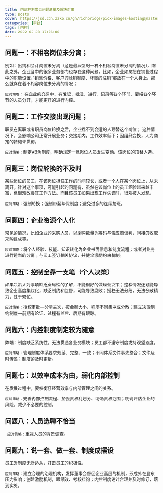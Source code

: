 ```yaml
---
title: 内部控制常见问题清单及解决对策
type: posts
cover: https://jsd.cdn.zzko.cn/gh/richbridge/picx-images-hosting@master/thumbnail/审技.jpg
categories: [审技]
tags: [内控]
date: 2022-02-23 17:56:00
---
```

##   问题一：不相容岗位未分离；
例如：出纳和会计岗位未分离（这是最典型的一种不相容岗位未分离的情况），除此之外，企业当中的很多业务部门也存在这种问题，比如，企业如果把在销售过程中的职能设置，”销售价格、客户的赊销额度、坏账的注销“都放在一个人身上，那么就存在着不相容岗位未分离的情况；  



`应对策略：` 在企业的交易中，有发起、批准、进行、记录等各个环节，要把各个环节的人员分开，才能更好的进行内控。



##  问题二：工作交接出现问题；

职员在离职或者职员岗位轮换之后，企业找不到合适的人顶替这个岗位； 这种情况下，会影响公司正常开展业务；交接期内，工作效率低下；因组织变换，人为商定的措施未贯彻。   



`应对策略：`制定AB角制度，明确规定一旦岗位人员发生变动，该岗位的顶替人选。

   

## 问题三：岗位轮换的不及时

某些岗位的员工，在该岗位担任工作的时间较长，或者一个人在某个岗位上，从未离开。针对这个事项，可能引起的问题有，虽然在该岗位上的员工经验越来越丰富，但很难改善其工作方法。而且该员工如果出现工作失误时，很难被人发现。   



`应对策略：`强制轮换；强制带薪年假制度；避免过多的连续加班。



## 问题四：企业资源个人化

常见的情况，比如企业的采购人员，以采购数量为筹码与供应商谈判，间接的收取采购提成等。   



`应对策略：`将个人经验、技能、知识转化为企业书面信息和制度流程；或者对业务进行适当的分离；与员工签订相关协议，并健全激励约束机制。



## 问题五：控制全靠一支笔（个人决策）

如果决策人对事项缺乏全局性的了解，不能很好的做经营决策；这种情况还可能导致企业高度集权化，缺乏制约和监督，可能导致腐败；授权无法分级，无法分散精力，过于繁忙。


`应对策略：`授权审批—分清主次，按金额大小、程度不同集中或分散；建立决策制约制度—前期有论证、过程有监控、后期有跟踪。



## 问题六：内控制度制定较为随意

弊端：制度缺乏系统性，无法贯通各业务模块；员工都不遵守制度或持观望态度。  



`应对策略：`管理制度体系要求规范、完整、一致；不同体系文件事先整合；文件及时传递；制度的及时更新。



## 问题七：以效率成本为由，弱化内部控制

在发展过程中，要权衡好经营效率与内部管理之间的关系。  

`应对策略：`完善内部控制流程、加强责权利划分、明确责权范围；明确评估企业的风险，减少不必要的控制。



## 问题八：人员选聘不恰当

` 应对策略：`重视人员的背景调查。



## 问题九：说一套、做一套、制度成摆设

员工对制度无所适从，打击员工的积极性。  



`应对策略：`建立合理的治理机构，发挥董事会督促企业高层的机制，形成外在股东压力影响；创建激励机制，跟绩效、考核挂钩；内控制度设计合理并及时修订，落到实处。